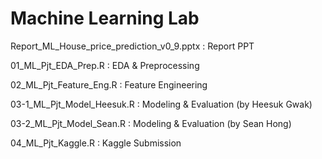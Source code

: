 # Machine Learning Lab

Report_ML_House_price_prediction_v0_9.pptx : Report PPT

01_ML_Pjt_EDA_Prep.R : EDA & Preprocessing

02_ML_Pjt_Feature_Eng.R : Feature Engineering

03-1_ML_Pjt_Model_Heesuk.R : Modeling & Evaluation (by Heesuk Gwak)

03-2_ML_Pjt_Model_Sean.R : Modeling & Evaluation (by Sean Hong)

04_ML_Pjt_Kaggle.R : Kaggle Submission

